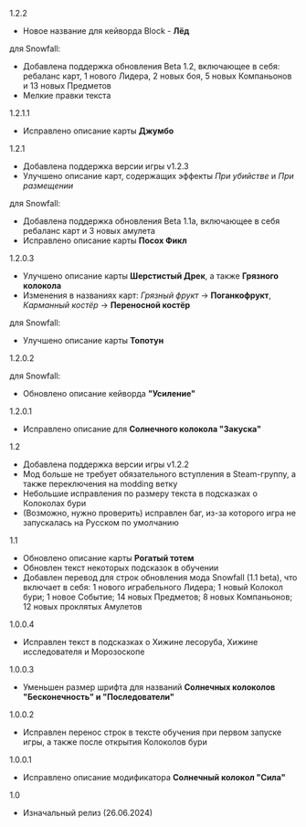 1.2.2
- Новое название для кейворда Block - **Лёд**

для Snowfall:
- Добавлена поддержка обновления Beta 1.2, включающее в себя: ребаланс карт, 1 нового Лидера, 2 новых боя, 5 новых Компаньонов и 13 новых Предметов
- Мелкие правки текста


1.2.1.1
- Исправлено описание карты **Джумбо**

1.2.1
- Добавлена поддержка версии игры v1.2.3
- Улучшено описание карт, содержащих эффекты *При убийстве* и *При размещении*

для Snowfall:
- Добавлена поддержка обновления Beta 1.1a, включающее в себя ребаланс карт и 3 новых амулета
- Исправлено описание карты **Посох Фикл**


1.2.0.3
- Улучшено описание карты **Шерстистый Дрек**, а также **Грязного колокола**
- Изменения в названиях карт: *Грязный фрукт* -> **Поганкофрукт**, *Карманный костёр* -> **Переносной костёр**

для Snowfall:
- Улучшено описание карты **Топотун**

1.2.0.2

для Snowfall:
- Обновлено описание кейворда **"Усиление"**

1.2.0.1
- Исправлено описание для **Солнечного колокола "Закуска"**

1.2
- Добавлена поддержка версии игры v1.2.2
- Мод больше не требует обязательного вступления в Steam-группу, а также переключения на modding ветку
- Небольшие исправления по размеру текста в подсказках о Колоколах бури
- (Возможно, нужно проверить) исправлен баг, из-за которого игра не запускалась на Русском по умолчанию

1.1
- Обновлено описание карты **Рогатый тотем**
- Обновлен текст некоторых подсказок в обучении
- Добавлен перевод для строк обновления мода Snowfall (1.1 beta), что включает в себя: 1 нового играбельного Лидера; 1 новый Колокол бури; 1 новое Событие; 14 новых Предметов; 8 новых Компаньонов; 12 новых проклятых Амулетов

1.0.0.4
- Исправлен текст в подсказках о Хижине лесоруба, Хижине исследователя и Морозоскопе

1.0.0.3
- Уменьшен размер шрифта для названий **Солнечных колоколов "Бесконечность" и "Последователи"**

1.0.0.2
- Исправлен перенос строк в тексте обучения при первом запуске игры, а также после открытия Колоколов бури

1.0.0.1
- Исправлено описание модификатора **Солнечный колокол "Сила"**

1.0
- Изначальный релиз (26.06.2024)
